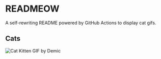 # READMEOW

A self-rewriting README powered by GitHub Actions to display cat gifs.

## Cats

![Cat Kitten GIF by Demic](https://media0.giphy.com/media/3oriO0OEd9QIDdllqo/200.gif?cid=9acd02dajjbnj7pk665tnmoigfbqi2v1h29rdlugfd768p67&ep=v1_gifs_search&rid=200.gif&ct=g)
